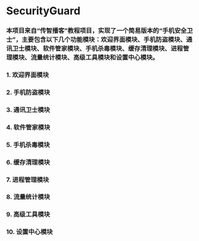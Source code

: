 # SecurityGuard

### 本项目来自“传智播客”教程项目，实现了一个简易版本的“手机安全卫士”，主要包含以下几个功能模块：欢迎界面模块、手机防盗模块、通讯卫士模块、软件管家模块、手机杀毒模块、缓存清理模块、进程管理模块、流量统计模块、高级工具模块和设置中心模块。

### 1. 欢迎界面模块

### 2. 手机防盗模块

### 3. 通讯卫士模块

### 4. 软件管家模块

### 5. 手机杀毒模块

### 6. 缓存清理模块

### 7. 进程管理模块

### 8. 流量统计模块

### 9. 高级工具模块

### 10. 设置中心模块